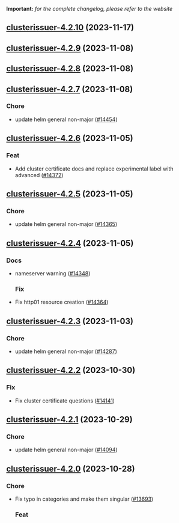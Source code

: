 **Important:**
*for the complete changelog, please refer to the website*








## [clusterissuer-4.2.10](https://github.com/truecharts/charts/compare/clusterissuer-4.2.9...clusterissuer-4.2.10) (2023-11-17)




## [clusterissuer-4.2.9](https://github.com/truecharts/charts/compare/clusterissuer-4.2.8...clusterissuer-4.2.9) (2023-11-08)




## [clusterissuer-4.2.8](https://github.com/truecharts/charts/compare/clusterissuer-4.2.7...clusterissuer-4.2.8) (2023-11-08)




## [clusterissuer-4.2.7](https://github.com/truecharts/charts/compare/clusterissuer-4.2.6...clusterissuer-4.2.7) (2023-11-08)

### Chore

- update helm general non-major ([#14454](https://github.com/truecharts/charts/issues/14454))
  
  


## [clusterissuer-4.2.6](https://github.com/truecharts/charts/compare/clusterissuer-4.2.5...clusterissuer-4.2.6) (2023-11-05)

### Feat

- Add cluster certificate docs and replace experimental label with advanced ([#14372](https://github.com/truecharts/charts/issues/14372))
  
  


## [clusterissuer-4.2.5](https://github.com/truecharts/charts/compare/clusterissuer-4.2.4...clusterissuer-4.2.5) (2023-11-05)

### Chore

- update helm general non-major ([#14365](https://github.com/truecharts/charts/issues/14365))
  
  


## [clusterissuer-4.2.4](https://github.com/truecharts/charts/compare/clusterissuer-4.2.3...clusterissuer-4.2.4) (2023-11-05)

### Docs

- nameserver warning ([#14348](https://github.com/truecharts/charts/issues/14348))
  
  ### Fix

- Fix http01 resource creation ([#14364](https://github.com/truecharts/charts/issues/14364))
  
  


## [clusterissuer-4.2.3](https://github.com/truecharts/charts/compare/clusterissuer-4.2.2...clusterissuer-4.2.3) (2023-11-03)

### Chore

- update helm general non-major ([#14287](https://github.com/truecharts/charts/issues/14287))
  
  


## [clusterissuer-4.2.2](https://github.com/truecharts/charts/compare/clusterissuer-4.2.1...clusterissuer-4.2.2) (2023-10-30)

### Fix

- Fix cluster certificate questions ([#14141](https://github.com/truecharts/charts/issues/14141))
  
  


## [clusterissuer-4.2.1](https://github.com/truecharts/charts/compare/clusterissuer-4.2.0...clusterissuer-4.2.1) (2023-10-29)

### Chore

- update helm general non-major ([#14094](https://github.com/truecharts/charts/issues/14094))
  
  


## [clusterissuer-4.2.0](https://github.com/truecharts/charts/compare/clusterissuer-4.1.4...clusterissuer-4.2.0) (2023-10-28)

### Chore

- Fix typo in categories and make them singular ([#13693](https://github.com/truecharts/charts/issues/13693))
  
  ### Feat
